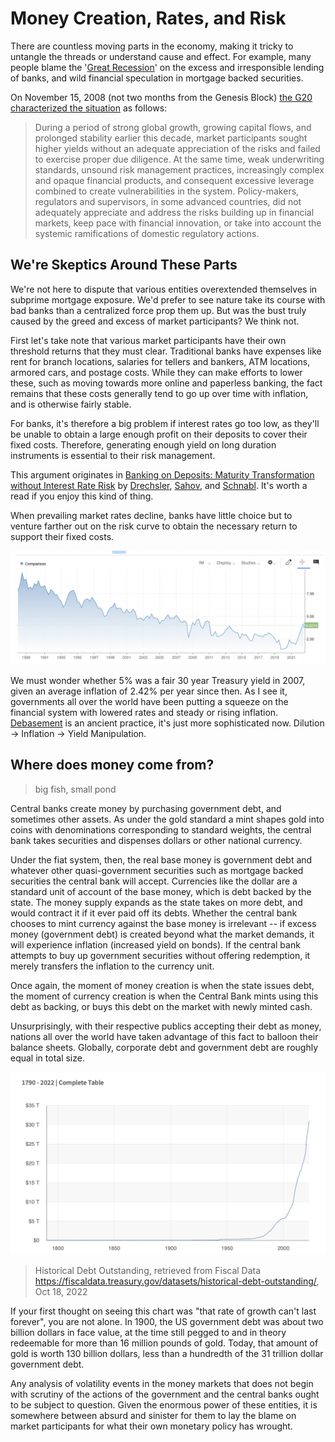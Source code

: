 # Money Creation, Rates, and Risk

There are countless moving parts in the economy, making it tricky to untangle the threads or understand cause and effect. For example, many people blame the '[Great Recession](https://en.wikipedia.org/wiki/Great_Recession)' on the excess and irresponsible lending of banks, and wild financial speculation in mortgage backed securities.

On November 15, 2008 (not two months from the Genesis Block) [the G20 characterized the situation](https://georgewbush-whitehouse.archives.gov/news/releases/2008/11/20081115-1.html) as follows:

>  During a period of strong global growth, growing capital flows, and prolonged stability earlier this decade, market participants sought higher yields without an adequate appreciation of the risks and failed to exercise proper due diligence.  At the same time, weak underwriting standards, unsound risk management practices, increasingly complex and opaque financial products, and consequent excessive leverage combined to create vulnerabilities in the system.  Policy-makers, regulators and supervisors, in some advanced countries, did not adequately appreciate and address the risks building up in financial markets, keep pace with financial innovation, or take into account the systemic ramifications of domestic regulatory actions.

## We're Skeptics Around These Parts

We're not here to dispute that various entities overextended themselves in subprime mortgage exposure. We'd prefer to see nature take its course with bad banks than a centralized force prop them up. But was the bust truly caused by the greed and excess of market participants? We think not.

First let's take note that various market participants have their own threshold returns that they must clear. Traditional banks have expenses like rent for branch locations, salaries for tellers and bankers, ATM locations, armored cars, and postage costs. While they can make efforts to lower these, such as moving towards more online and paperless banking, the fact remains that these costs generally tend to go up over time with inflation, and is otherwise fairly stable.

For banks, it's therefore a big problem if interest rates go too low, as they'll be unable to obtain a large enough profit on their deposits to cover their fixed costs. Therefore, generating enough yield on long duration instruments is essential to their risk management.

This argument originates in [Banking on Deposits: Maturity Transformation without Interest Rate Risk](https://pages.stern.nyu.edu/~asavov/alexisavov/Alexi_Savov_files/BankingOnDeposits.pdf) by [Drechsler](https://fnce.wharton.upenn.edu/profile/idrechsl/#research), [Sahov](https://pages.stern.nyu.edu/~asavov/alexisavov/Alexi_Savov.html), and [Schnabl](https://www.stern.nyu.edu/faculty/bio/philipp-schnabl). It's worth a read if you enjoy this kind of thing.

When prevailing market rates decline, banks have little choice but to venture farther out on the risk curve to obtain the necessary return to support their fixed costs.

![](treasury.png)

We must wonder whether 5% was a fair 30 year Treasury yield in 2007, given an average inflation of 2.42% per year since then. As I see it, governments all over the world have been putting a squeeze on the financial system with lowered rates and steady or rising inflation. [Debasement](https://en.wikipedia.org/wiki/Debasement) is an ancient practice, it's just more sophisticated now. Dilution -> Inflation -> Yield Manipulation.

## Where does money come from?
> big fish, small pond

Central banks create money by purchasing government debt, and sometimes other assets. As under the gold standard a mint shapes gold into coins with denominations corresponding to standard weights, the central bank takes securities and dispenses dollars or other national currency.

Under the fiat system, then, the real base money is government debt and whatever other quasi-government securities such as mortgage backed securities the central bank will accept. Currencies like the dollar are a standard unit of account of the base money, which is debt backed by the state. The money supply expands as the state takes on more debt, and would contract it if it ever paid off its debts. Whether the central bank chooses to mint currency against the base money is irrelevant -- if excess money (government debt) is created beyond what the market demands, it will experience inflation (increased yield on bonds). If the central bank attempts to buy up government securities without offering redemption, it merely transfers the inflation to the currency unit.

Once again, the moment of money creation is when the state issues debt, the moment of currency creation is when the Central Bank mints using this debt as backing, or buys this debt on the market with newly minted cash.

Unsurprisingly, with their respective publics accepting their debt as money, nations all over the world have taken advantage of this fact to balloon their balance sheets. Globally, corporate debt and government debt are roughly equal in total size. 

![](debt_historical.png)
>Historical Debt Outstanding, retrieved from Fiscal Data
https://fiscaldata.treasury.gov/datasets/historical-debt-outstanding/, Oct 18, 2022

If your first thought on seeing this chart was "that rate of growth can't last forever", you are not alone. In 1900, the US government debt was about two billion dollars in face value, at the time still pegged to and in theory redeemable for more than 16 million pounds of gold. Today, that amount of gold is worth 130 billion dollars, less than a hundredth of the 31 trillion dollar government debt.

Any analysis of volatility events in the money markets that does not begin with scrutiny of the actions of the government and the central banks ought to be subject to question. Given the enormous power of these entities, it is somewhere between absurd and sinister for them to lay the blame on market participants for what their own monetary policy has wrought.